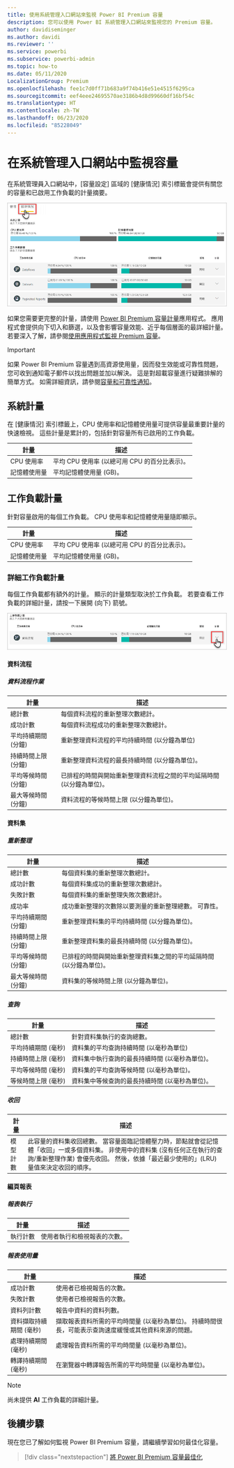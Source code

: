 ```yaml
---
title: 使用系統管理入口網站來監視 Power BI Premium 容量
description: 您可以使用 Power BI 系統管理入口網站來監視您的 Premium 容量。
author: davidiseminger
ms.author: davidi
ms.reviewer: ''
ms.service: powerbi
ms.subservice: powerbi-admin
ms.topic: how-to
ms.date: 05/11/2020
LocalizationGroup: Premium
ms.openlocfilehash: fee1c7d0ff71b683a9f74b416e51e4515f6295ca
ms.sourcegitcommit: eef4eee24695570ae3186b4d8d99660df16bf54c
ms.translationtype: HT
ms.contentlocale: zh-TW
ms.lasthandoff: 06/23/2020
ms.locfileid: "85228049"
---
```

# <a name="monitor-capacities-in-the-admin-portal"></a>在系統管理入口網站中監視容量

在系統管理員入口網站中，[容量設定] 區域的 [健康情況] 索引標籤會提供有關您的容量和已啟用工作負載的計量摘要。  

![入口網站中的 [容量健康情況] 索引標籤](media/service-admin-premium-monitor-portal/admin-portal-health.png)

如果您需要更完整的計量，請使用 [Power BI Premium 容量計量](service-admin-premium-monitor-capacity.md)應用程式。 應用程式會提供向下切入和篩選，以及會影響容量效能、近乎每個層面的最詳細計量。 若要深入了解，請參閱[使用應用程式監視 Premium 容量](service-admin-premium-monitor-capacity.md)。

> [!IMPORTANT]
> 如果 Power BI Premium 容量遇到高資源使用量，因而發生效能或可靠性問題，您可收到通知電子郵件以找出問題並加以解決。 這是對超載容量進行疑難排解的簡單方式。 如需詳細資訊，請參閱[容量和可靠性通知](service-interruption-notifications.md#capacity-and-reliability-notifications)。


## <a name="system-metrics"></a>系統計量

在 [健康情況] 索引標籤上，CPU 使用率和記憶體使用量可提供容量最重要計量的快速檢視。 這些計量是累計的，包括針對容量所有已啟用的工作負載。

| **計量** | **描述** |
| --- | --- |
| CPU 使用率 | 平均 CPU 使用率 (以總可用 CPU 的百分比表示)。 |
| 記憶體使用量 | 平均記憶體使用量 (GB)。|

## <a name="workload-metrics"></a>工作負載計量

針對容量啟用的每個工作負載。 CPU 使用率和記憶體使用量隨即顯示。

| **計量** | **描述** |
| --- | --- |
| CPU 使用率 | 平均 CPU 使用率 (以總可用 CPU 的百分比表示)。 |
| 記憶體使用量 | 平均記憶體使用量 (GB)。|

### <a name="detailed-workload-metrics"></a>詳細工作負載計量

每個工作負載都有額外的計量。 顯示的計量類型取決於工作負載。 若要查看工作負載的詳細計量，請按一下展開 (向下) 箭號。

![工作負載健康情況展開](media/service-admin-premium-monitor-portal/admin-portal-health-expand.png)

#### <a name="dataflows"></a>資料流程

##### <a name="dataflow-operations"></a>資料流程作業

| **計量** | **描述** |
| --- | --- |
| 總計數 | 每個資料流程的重新整理次數總計。 |
| 成功計數 | 每個資料流程成功的重新整理次數總計。|
| 平均持續期間 (分鐘) | 重新整理資料流程的平均持續時間 (以分鐘為單位) |
| 持續時間上限 (分鐘) | 重新整理資料流程的最長持續時間 (以分鐘為單位)。 |
| 平均等候時間 (分鐘) | 已排程的時間與開始重新整理資料流程之間的平均延隔時間 (以分鐘為單位)。 |
| 最大等候時間 (分鐘) | 資料流程的等候時間上限 (以分鐘為單位)。  |

#### <a name="datasets"></a>資料集

##### <a name="refresh"></a>重新整理

| **計量** | **描述** |
| --- | --- |
| 總計數 | 每個資料集的重新整理次數總計。 |
| 成功計數 | 每個資料集成功的重新整理次數總計。 |
| 失敗計數 | 每個資料集的重新整理失敗次數總計。 |
| 成功率  | 成功重新整理的次數除以要測量的重新整理總數。 可靠性。 |
| 平均持續期間 (分鐘) | 重新整理資料集的平均持續時間 (以分鐘為單位)。  |
| 持續時間上限 (分鐘) | 重新整理資料集的最長持續時間 (以分鐘為單位)。 |
| 平均等候時間 (分鐘) | 已排程的時間與開始重新整理資料集之間的平均延隔時間 (以分鐘為單位)。 |
| 最大等候時間 (分鐘) | 資料集的等候時間上限 (以分鐘為單位)。 |

##### <a name="query"></a>查詢

| **計量** | **描述** |
| --- | --- |
| 總計數 | 針對資料集執行的查詢總數。 |
| 平均持續期間 (毫秒) |資料集的平均查詢持續時間 (以毫秒為單位)|
| 持續時間上限 (毫秒) |資料集中執行查詢的最長持續時間 (以毫秒為單位)。 |
| 平均等候時間 (毫秒) |資料集的平均查詢等候時間 (以毫秒為單位)。 |
| 等候時間上限 (毫秒) |資料集中等候查詢的最長持續時間 (以毫秒為單位)。 |

##### <a name="eviction"></a>收回

| **計量** | **描述** |
| --- | --- |
| 模型計數 | 此容量的資料集收回總數。 當容量面臨記憶體壓力時，節點就會從記憶體「收回」一或多個資料集。 非使用中的資料集 (沒有任何正在執行的查詢/重新整理作業) 會優先收回。 然後，依據「最近最少使用的」(LRU) 量值來決定收回的順序。 |

#### <a name="paginated-reports"></a>編頁報表

##### <a name="report-execution"></a>報表執行

| **計量** | **描述** |
| --- | --- |
| 執行計數  | 使用者執行和檢視報表的次數。|

##### <a name="report-usage"></a>報表使用量

| **計量** | **描述** |
| --- | --- |
| 成功計數 | 使用者已檢視報告的次數。 |
| 失敗計數 |使用者已檢視報告的次數。|
| 資料列計數 |報告中資料的資料列數。 |
| 資料擷取持續期間 (毫秒) |擷取報表資料所需的平均時間量 (以毫秒為單位)。 持續時間很長，可能表示查詢速度緩慢或其他資料來源的問題。  |
| 處理持續期間 (毫秒) |處理報告資料所需的平均時間量 (以毫秒為單位)。 |
| 轉譯持續期間 (毫秒) |在瀏覽器中轉譯報告所需的平均時間量 (以毫秒為單位)。 |

> [!NOTE]
> 尚未提供 **AI** 工作負載的詳細計量。

## <a name="next-steps"></a>後續步驟

現在您已了解如何監視 Power BI Premium 容量，請繼續學習如何最佳化容量。

> [!div class="nextstepaction"]
> [將 Power BI Premium 容量最佳化](service-premium-capacity-optimize.md)

